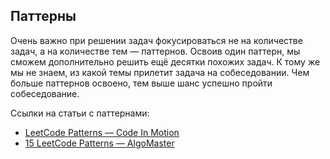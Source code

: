 ## Паттерны

Очень важно при решении задач фокусироваться не на количестве задач, а на количестве тем — паттернов. Освоив один паттерн, мы сможем дополнительно решить ещё десятки похожих задач. К тому же мы не знаем, из какой темы прилетит задача на собеседовании. Чем больше паттернов освоено, тем выше шанс успешно пройти собеседование.

Ссылки на статьи с паттернами:  
- [LeetCode Patterns — Code In Motion](https://www.blog.codeinmotion.io/p/leetcode-patterns?open=false#%C2%A7sliding-window)  
- [15 LeetCode Patterns — AlgoMaster](https://blog.algomaster.io/p/15-leetcode-patterns)
